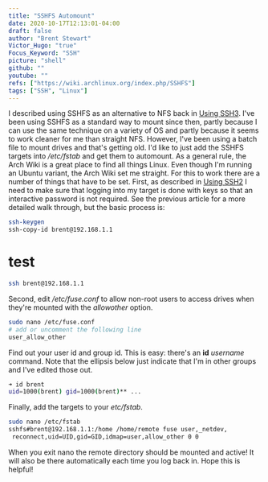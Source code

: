 ```yaml
---
title: "SSHFS Automount"
date: 2020-10-17T12:13:01-04:00
draft: false
author: "Brent Stewart"
Victor_Hugo: "true"
Focus_Keyword: "SSH"
picture: "shell"
github: ""
youtube: ""
refs: ["https://wiki.archlinux.org/index.php/SSHFS"]
tags: ["SSH", "Linux"]
---
```


I described using SSHFS as an alternative to NFS back in [Using SSH3](/posts/using_ssh3). I've been using SSHFS as a standard way to mount since then, partly because I can use the same technique on a variety of OS and partly because it seems to work cleaner for me than straight NFS. However, I've been using a batch file to mount drives and that's getting old. I'd like to just add the SSHFS targets into _/etc/fstab_ and get them to automount.
As a general rule, the Arch Wiki is a great place to find all things Linux. Even though I'm running an Ubuntu variant, the Arch Wiki set me straight. For this to work there are a number of things that have to be set.
First, as described in [Using SSH2](/posts/using_ssh2) I need to make sure that logging into my target is done with keys so that an interactive password is not required. See the previous article for a more detailed walk through, but the basic process is:

```bash
ssh-keygen  
ssh-copy-id brent@192.168.1.1
```

# test

```bash
ssh brent@192.168.1.1
```

Second, edit _/etc/fuse.conf_ to allow non-root users to access drives when they're mounted with the _allowother_ option.

```bash
sudo nano /etc/fuse.conf
# add or uncomment the following line
user_allow_other
```

Find out your user id and group id. This is easy: there's an **id** _username_ command. Note that the ellipsis below just indicate that I'm in other groups and I've edited those out.

```bash
➜ id brent
uid=1000(brent) gid=1000(brent)** ...
```
Finally, add the targets to your _etc/fstab_.
```bash
sudo nano /etc/fstab  
sshfs#brent@192.168.1.1:/home /home/remote fuse user,_netdev,
 reconnect,uid=UID,gid=GID,idmap=user,allow_other 0 0
```

When you exit nano the remote directory should be mounted and active! It will also be there automatically each time you log back in. Hope this is helpful!
